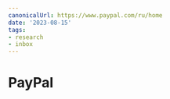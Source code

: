 ```yaml
---
canonicalUrl: https://www.paypal.com/ru/home
date: '2023-08-15'
tags:
- research
- inbox
---
```


# PayPal